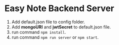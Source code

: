 # Easy Note Backend Server

1. Add default.json file to config folder.
2. Add **mongoURI** and **jwtSecret** to default.json file.
3. run command `npm install`.
4. run command `npm run server` or `npm start`.
